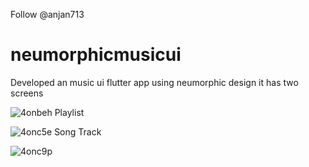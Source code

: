 

<!-- Place this tag where you want the button to render. -->
<github-button href="https://github.com/anjan713" data-color-scheme="no-preference: light; light: light; dark: dark;" aria-label="Follow @anjan713 on GitHub">Follow @anjan713</github-button>

# neumorphicmusicui

Developed an music ui flutter app using neumorphic design it has two screens 


![4onbeh](https://user-images.githubusercontent.com/40123185/100903999-8ac49f80-34ec-11eb-8dc4-f56f7ca9caf6.gif)
Playlist 

![4onc5e](https://user-images.githubusercontent.com/40123185/100904424-06265100-34ed-11eb-8fb0-31ef39847544.gif)
Song Track

![4onc9p](https://user-images.githubusercontent.com/40123185/100904457-0d4d5f00-34ed-11eb-9141-cf65d492cefc.gif)
